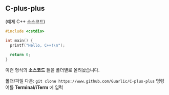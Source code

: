 ## C-plus-plus
(예제 C++ 소스코드)
```c++
#include <cstdio>

int main() {
  printf("Hello, C++!\n");
  
  return 0;
}
```

이런 형식의 **소스코드** 들을 폴더별로 올려놨습니다.

폴더/파일 다운: ```git clone https://www.github.com/Guarlic/C-plus-plus``` 명령어를 **Terminal/iTerm** 에 입력
